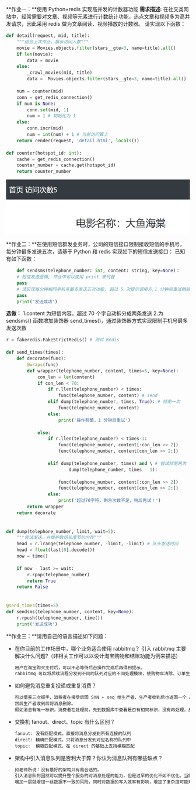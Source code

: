 **作业一：**使用 Python+redis 实现高并发的计数器功能
**需求描述:**
在社交类网站中，经常需要对文章、视频等元素进行计数统计功能，热点文章和视频多为高并发请求，因此采用 redis 做为文章阅读、视频播放的计数器。
请实现以下函数：


```python
def detail(request, mid, title):
	"""结合上次作业，展示访问人数"""
    movie = Movies.objects.filter(stars__gte=3, name=title).all()
    if len(movie):
        data = movie
    else:
        _crawl_movies(mid, title)
        data =  Movies.objects.filter(stars__gte=3, name=title).all()

    num = counter(mid)
    conn = get_redis_connection()
    if num is None:
        conn.set(mid, 1)
        num = 1 # 初始化为 1
    else:
        conn.incr(mid)
        num = int(num) + 1 # 当前访问算上
    return render(request, 'detail.html', locals())

def counter(hotspot_id: int):
    cache = get_redis_connection()
    counter_number = cache.get(hotspot_id)
    return counter_number
```

![image-20201221233606343](https://github.com/jupiterchu/Python005-01/blob/main/week05/%E5%9B%BE%E7%89%87/1.png)

**作业二：**在使用短信群发业务时，公司的短信接口限制接收短信的手机号，每分钟最多发送五次，请基于 Python 和 redis 实现如下的短信发送接口：
已知有如下函数：

```python
	def sendsms(telephone_number: int, content: string, key=None)：
    # 短信发送逻辑, 作业中可以使用 print 来代替
    pass
    # 请实现每分钟相同手机号最多发送五次功能, 超过 5 次提示调用方,1 分钟后重试稍后
    pass
    print("发送成功")
```

**选做：**
1.content 为短信内容，超过 70 个字自动拆分成两条发送
2.为 sendsms() 函数增加装饰器 send_times()，通过装饰器方式实现限制手机号最多发送次数

```python
r = fakeredis.FakeStrictRedis() # 测试 Redis

def send_times(times):
    def decorate(func):
        @wraps(func)
        def wrapper(telephone_number, content, times=5, key=None):
            con_len = len(content)
            if con_len < 70:
                if r.llen(telephone_number) < times:
                    func(telephone_number, content) # send
                elif dump(telephone_number, times, True): # 倾倒一次
                    func(telephone_number, content) 
                else:
                    print('操作频繁，1 分钟后重试')

            else:
                if r.llen(telephone_number) < times-1:
                    func(telephone_number, content[:con_len >> 2])
                    func(telephone_number, content[con_len >> 2:])

                elif dump(telephone_number, times) and \ # 尝试倾倒两次
                        dump(telephone_number, times - 1):
                    
                    func(telephone_number, content[:con_len >> 2])
                    func(telephone_number, content[con_len >> 2:])
                else:
                    print('超过70字符，剩余次数不足，稍后再试！')
        return wrapper
    return decorate


def dump(telephone_number, limit, wait=5):
    """尝试发送，并维护数组长度节约内存"""
    head = r.lrange(telephone_number, -limit, -limit) # 队头发送时间
    head = float(last[0].decode())
    now = time()
  
    if now - last >= wait:
        r.rpop(telephone_number)
        return True
    return False


@send_times(times=5)
def sendsms(telephone_number, content, key=None):
    r.rpush(telephone_number, time())
    print('发送成功')
```

**作业三：**请用自己的语言描述如下问题：

- 在你目前的工作场景中，哪个业务适合使用 rabbitmq？ 引入 rabbitmq 主要解决什么问题?（非相关工作可以以设计淘宝购物和结账功能为例来描述）

  ```txt
  用户在淘宝购买支付后，可以不必等待后台操作完成后再得到提示。
  rabbitmq 可以将后续流程分发到不同的队列对应的不同处理模块，使购物车清除、订单生成、收款确认等业务异步执行。
  ```

  

- 如何避免消息重复投递或重复消费？

  ```txt
  可以借鉴三次握手，消费者在接受后回 SYN + seq 给生产者，生产者收到后也返回一个 ACK，消费者收到后再返回一个 ACk，
  然后生产者收到后将消息删除。
  假如消息有唯一标识，消费者在处理前，先到数据库中查看是否有相同标识，没有再处理，反之忽略。
  ```

- 交换机 fanout、direct、topic 有什么区别？

  ```txt
  fanout: 没有匹配模式，直接将消息分发到所有连接的队列
  direct: 精确匹配模式，只将消息分发到对应名称的队列中
  topic:  模糊匹配模式，在 direct 的基础上支持模糊匹配
  ```

- 架构中引入消息队列是否利大于弊？你认为消息队列有哪些缺点？

  ```python
  如老师所说：没有最好的架构只有最合适的。
  引入消息队列固然可以提升整个服务的对消息处理的能力，但是过早的优化不如不优化。当能够驾驭消息队列特性带来的架构复杂化，应该引入。
  增加一层就增加一丝数据不一致的风险，同时对数据的写入效率有影响，增加了复杂度可能难以维护。
  ```

